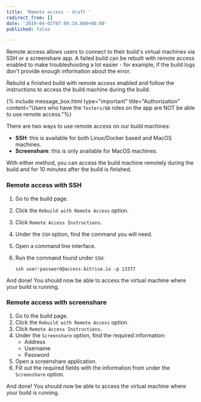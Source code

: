 ```yaml
---
title: 'Remote access - draft '
redirect_from: []
date: '2019-04-02T07:09:34.000+00:00'
published: false

---
```

Remote access allows users to connect to their build's virtual machines via SSH or a screenshare app. A failed build can be rebuilt with remote access enabled to make troubleshooting a lot easier - for example, if the build logs don't provide enough information about the error.

Rebuild a finished build with remote access enabled and follow the instructions to access the build machine during the build.

{% include message_box.html type="important" title="Authorization" content="Users who have the `Testers/QA` roles on the app are NOT be able to use remote access."%}

There are two ways to use remote access on our build machines:

* **SSH**: this is available for both Linux/Docker based and MacOS machines.
* **Screenshare**: this is only available for MacOS machines.

With either method, you can access the build machine remotely during the build and for 10 minutes after the build is finished.

### Remote access with SSH

1. Go to the build page.
2. Click the `Rebuild with Remote Access` option.
3. Click `Remote Access Instructions`.
4. Under the `SSH` option, find the command you will need.
5. Open a command line interface.
6. Run the command found under `SSH`:

       ssh user:password@access.bitrise.io -p 13377

And done! You should now be able to access the virtual machine where your build is running.

### Remote access with screenshare

1. Go to the build page.
2. Click the `Rebuild with Remote Access` option.
3. Click `Remote Access Instructions`.
4. Under the `Screenshare` option, find the required information:
   * Address
   * Username
   * Password
5. Open a screenshare application.
6. Fill out the required fields with the information from under the `Screenshare` option.

And done! You should now be able to access the virtual machine where your build is running.